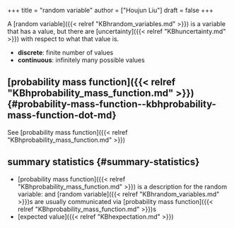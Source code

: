 +++
title = "random variable"
author = ["Houjun Liu"]
draft = false
+++

A [random variable]({{< relref "KBhrandom_variables.md" >}}) is a variable that has a value, but there are [uncertainty]({{< relref "KBhuncertainty.md" >}}) with respect to what that value is.

-   **discrete**: finite number of values
-   **continuous**: infinitely many possible values


## [probability mass function]({{< relref "KBhprobability_mass_function.md" >}}) {#probability-mass-function--kbhprobability-mass-function-dot-md}

See [probability mass function]({{< relref "KBhprobability_mass_function.md" >}})


## summary statistics {#summary-statistics}

-   [probability mass function]({{< relref "KBhprobability_mass_function.md" >}}) is a description for the random variable: and [random variable]({{< relref "KBhrandom_variables.md" >}})s are usually communicated via [probability mass function]({{< relref "KBhprobability_mass_function.md" >}})s
-   [expected value]({{< relref "KBhexpectation.md" >}})
